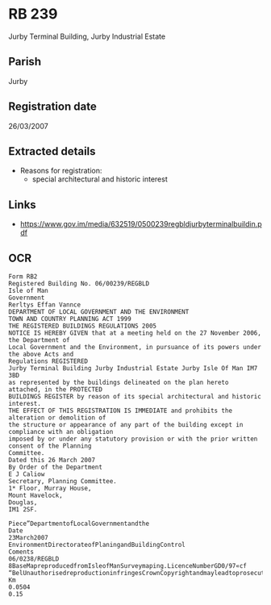 # RB 239

Jurby Terminal Building, Jurby Industrial Estate

## Parish
Jurby

## Registration date
26/03/2007

## Extracted details
* Reasons for registration:
  - special architectural and historic interest


## Links
- https://www.gov.im/media/632519/0500239regbldjurbyterminalbuildin.pdf

## OCR
```
Form RB2
Registered Building No. 06/00239/REGBLD
Isle of Man
Government
Rerltys Effan Vannce
DEPARTMENT OF LOCAL GOVERNMENT AND THE ENVIRONMENT
TOWN AND COUNTRY PLANNING ACT 1999
THE REGISTERED BUILDINGS REGULATIONS 2005
NOTICE IS HEREBY GIVEN that at a meeting held on the 27 November 2006, the Department of
Local Government and the Environment, in pursuance of its powers under the above Acts and
Regulations REGISTERED
Jurby Terminal Building Jurby Industrial Estate Jurby Isle Of Man IM7 3BD
as represented by the buildings delineated on the plan hereto attached, in the PROTECTED
BUILDINGS REGISTER by reason of its special architectural and historic interest.
THE EFFECT OF THIS REGISTRATION IS IMMEDIATE and prohibits the alteration or demolition of
the structure or appearance of any part of the building except in compliance with an obligation
imposed by or under any statutory provision or with the prior written consent of the Planning
Committee.
Dated this 26 March 2007
By Order of the Department
E J Caliow
Secretary, Planning Committee.
1* Floor, Murray House,
Mount Havelock,
Douglas,
IM1 2SF.

Piece”DepartmentofLocalGovernmentandthe
Date
23March2007
EnvironmentDirectorateofPlaningandBuildingControl
Coments
06/0238/REGBLD
8BaseMapreproducedfromIsleofManSurveymaping.LicenceNumberGD0/97«cf
“BelUnauthorisedreproductioninfringesCrownCopyrightandmayleadtoprosecutionorcivilprocedings.amProducedusingUniform7.3
Km
0.0504
0.15
```
